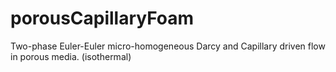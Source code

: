 # porousCapillaryFoam
Two-phase Euler-Euler micro-homogeneous Darcy and Capillary driven flow in porous media. (isothermal)
